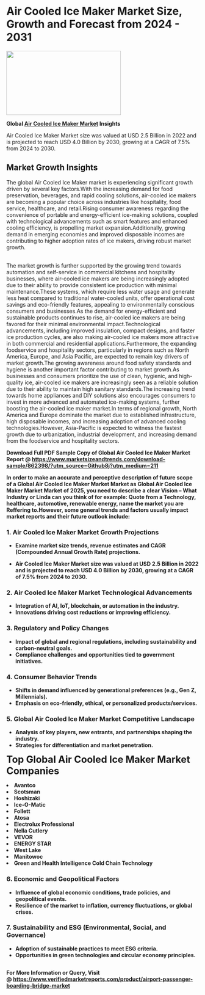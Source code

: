 <H1>Air Cooled Ice Maker Market Size, Growth and Forecast from 2024 - 2031</H1><img class="aligncenter size-medium wp-image-584254" src="https://thirdeyenews.in/wp-content/uploads/2024/09/Global-Market-Research-300x168.jpeg" alt="" width="300" height="168" /><p><strong>Global&nbsp;<a href="https://www.marketsizeandtrends.com/download-sample/862398/?utm_source=Github8j?utm_medium=211">Air Cooled Ice Maker Market</a> Insights</strong></p><p>Air Cooled Ice Maker Market size was valued at USD 2.5 Billion in 2022 and is projected to reach USD 4.0 Billion by 2030, growing at a CAGR of 7.5% from 2024 to 2030.</p><p><h2>Market Growth Insights</h2> The global Air Cooled Ice Maker market is experiencing significant growth driven by several key factors.With the increasing demand for food preservation, beverages, and rapid cooling solutions, air-cooled ice makers are becoming a popular choice across industries like hospitality, food service, healthcare, and retail.Rising consumer awareness regarding the convenience of portable and energy-efficient ice-making solutions, coupled with technological advancements such as smart features and enhanced cooling efficiency, is propelling market expansion.Additionally, growing demand in emerging economies and improved disposable incomes are contributing to higher adoption rates of ice makers, driving robust market growth.<br><br><b></b> <p>The market growth is further supported by the growing trend towards automation and self-service in commercial kitchens and hospitality businesses, where air-cooled ice makers are being increasingly adopted due to their ability to provide consistent ice production with minimal maintenance.These systems, which require less water usage and generate less heat compared to traditional water-cooled units, offer operational cost savings and eco-friendly features, appealing to environmentally conscious consumers and businesses.As the demand for energy-efficient and sustainable products continues to rise, air-cooled ice makers are being favored for their minimal environmental impact.Technological advancements, including improved insulation, compact designs, and faster ice production cycles, are also making air-cooled ice makers more attractive in both commercial and residential applications.Furthermore, the expanding foodservice and hospitality sectors, particularly in regions such as North America, Europe, and Asia Pacific, are expected to remain key drivers of market growth.The growing awareness around food safety standards and hygiene is another important factor contributing to market growth.As businesses and consumers prioritize the use of clean, hygienic, and high-quality ice, air-cooled ice makers are increasingly seen as a reliable solution due to their ability to maintain high sanitary standards.The increasing trend towards home appliances and DIY solutions also encourages consumers to invest in more advanced and automated ice-making systems, further boosting the air-cooled ice maker market.In terms of regional growth, North America and Europe dominate the market due to established infrastructure, high disposable incomes, and increasing adoption of advanced cooling technologies.However, Asia-Pacific is expected to witness the fastest growth due to urbanization, industrial development, and increasing demand from the foodservice and hospitality sectors.<p><b></p><p><span class=""><strong>Download Full PDF Sample Copy of Global Air Cooled Ice Maker Market Report</strong> @ <a href="https://www.marketsizeandtrends.com/download-sample/862398/?utm_source=Github8j?utm_medium=211" target="_blank">https://www.marketsizeandtrends.com/download-sample/862398/?utm_source=Github8j?utm_medium=211</a></span></p><p>In order to make an accurate and perceptive description of future scope of a Global&nbsp;Air Cooled Ice Maker Market Market as Global&nbsp;Air Cooled Ice Maker Market Market of 2025, you need to describe a clear Vision &ndash; What Industry or Linda can you think of for example: Quote from a Technology, healthcare, automotive, renewable energy, name the market you are Reffering to.However, some general trends and factors usually impact market reports and their future outlook include:</p><h3>1.&nbsp;<strong>Air Cooled Ice Maker Market Growth Projections</strong></h3><ul><li>Examine market size trends, revenue estimates and CAGR (Compounded Annual Growth Rate) projections.</li><li><p>Air Cooled Ice Maker Market size was valued at USD 2.5 Billion in 2022 and is projected to reach USD 4.0 Billion by 2030, growing at a CAGR of 7.5% from 2024 to 2030.</p></li></ul><h3>2.&nbsp;<strong>Air Cooled Ice Maker Market Technological Advancements</strong></h3><ul><li>Integration of AI, IoT, blockchain, or automation in the industry.</li><li>Innovations driving cost reductions or improving efficiency.</li></ul><h3>3.&nbsp;<strong>Regulatory and Policy Changes</strong></h3><ul><li>Impact of global and regional regulations, including sustainability and carbon-neutral goals.</li><li>Compliance challenges and opportunities tied to government initiatives.</li></ul><h3>4.&nbsp;<strong>Consumer Behavior Trends</strong></h3><ul><li>Shifts in demand influenced by generational preferences (e.g., Gen Z, Millennials).</li><li>Emphasis on eco-friendly, ethical, or personalized products/services.</li></ul><h3>5.&nbsp;<strong>Global Air Cooled Ice Maker Market Competitive Landscape</strong></h3><ul><li>Analysis of key players, new entrants, and partnerships shaping the industry.</li><li>Strategies for differentiation and market penetration.</li></ul><p data-pm-slice="1 1 []"><span style="color: inherit; font-family: inherit; font-size: 25px;">Top Global Air Cooled Ice Maker Market Companies</span></p><div class="" data-test-id=""><p><li>Avantco</li><li> Scotsman</li><li> Hoshizaki</li><li> Ice-O-Matic</li><li> Follett</li><li> Atosa</li><li> Electrolux Professional</li><li> Nella Cutlery</li><li> VEVOR</li><li> ENERGY STAR</li><li> West Lake</li><li> Manitowoc</li><li> Green and Health Intelligence Cold Chain Technology</li></p></div><h3>6.&nbsp;<strong>Economic and Geopolitical Factors</strong></h3><ul><li>Influence of global economic conditions, trade policies, and geopolitical events.</li><li>Resilience of the market to inflation, currency fluctuations, or global crises.</li></ul><h3>7.&nbsp;<strong>Sustainability and ESG (Environmental, Social, and Governance)</strong></h3><ul><li>Adoption of sustainable practices to meet ESG criteria.</li><li>Opportunities in green technologies and circular economy principles.</li></ul><h2><strong style="font-size: 14px;">For More Information or Query, Visit @&nbsp;</strong><a style="background-color: #ffffff; font-size: 14px;" href="https://www.marketsizeandtrends.com/report/air-cooled-ice-maker-market/" target="_blank">https://www.verifiedmarketreports.com/product/airport-passenger-boarding-bridge-market</a></h2>